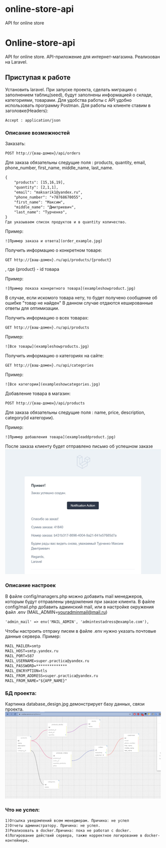 # online-store-api
 API for online store


 # Online-store-api
 
API for online store. API-приложение для интернет-магазина.
Реализован на Laravel.


## Приступая к работе

Установить laravel.
При запуске проекта, сделать миграцию с заполнением таблиц(seed), будут заполнены информацией о складе, категориями, товарами.
Для удобства работы с API удобно использовать программу Postman.
Для работы на клиенте ставим в заголовке(Headers): 

    Accept : application/json

### Описание возможностей

Заказать:

    POST http://{ваш-домен}/api/orders

Для заказа обязательны следущие поля : products, quantity, email, phone_number, first_name, middle_name, last_name.

    {
        "products": [15,16,19],
        "quantity": [2,1,1],
        "email": "maksarik1@yandex.ru",
        "phone_number": "+78768670055",
        "first_name": "Максим",
        "middle_name": "Дмитриевич",
        "last_name": "Турченко",
    } 
    Где указываем список продуктов и в quantity количество.

Пример:

    ![Пример заказа и ответа](order_example.jpg)    


Получить информацию о конкретном товаре:

    GET http://{ваш-домен}.ru/api/products/{product} 

, где  {product} - id товара

Пример:

    ![Пример показа конкретного товара](exampleshowproduct.jpg)   

В случае, если искомого товара нету, то будет получено сообщение об ошибке "товар не найден"
В данном случае отдаются кешированные ответы для оптимизации.

Получить информацию о всех товарах:

    GET http://{ваш-домен}.ru/api/products 

Пример:

    ![Все товары](exampleshowproducts.jpg)   


Получить информацию о категориях на сайте:

    GET http://{ваш-домен}.ru/api/categories 

Пример:

    ![Все категории](exampleshowcategories.jpg)



Добавление товара в магазин:

    POST http://{ваш-домен}/api/products

Для заказа обязательны следущие поля : name, price, description, category(id категории). 

Пример:

    ![Пример добавления товара](exampleaddproduct.jpg)   



После заказа клиенту будет отправлено письмо об успешном заказе
   ![Уведомление на почту](examplenotification.jpg)   

### Описание настроек

В файле config/managers.php можно добавить mail менеджеров, которым будут отправлены уведомления при заказе клиента.
В файле config/mail.php добавить админский mail, или в настройке окружения файл .env (MAIL_ADMIN=youradminmail@mail.ru)

    'admin_mail' => env('MAIL_ADMIN', 'admintestadress@example.com'),

Чтобы настроить отпраку писем в файле .env нужно указать почтовые данные сервера.
Пример:

    MAIL_MAILER=smtp
    MAIL_HOST=smtp.yandex.ru
    MAIL_PORT=587
    MAIL_USERNAME=super.practica@yandex.ru
    MAIL_PASSWORD=**************
    MAIL_ENCRYPTION=tls
    MAIL_FROM_ADDRESS=super.practica@yandex.ru
    MAIL_FROM_NAME="${APP_NAME}"

### БД проекта:
 
Картинка database_design.jpg  демонстрирует базу данных, связи проекта.
![Проектирование бд](database_design.jpg)   
  
### Что не успел:
```
1)Отсылка уведомлений всем менеджерам. Причина: не успел
2)Отчеты администратору. Причина: не успел.
3)Реализовать в docker.Причина: пока не работал с docker.
4)Логирование действий сервера, также корректное логирование в docker-контейнере.
```   






